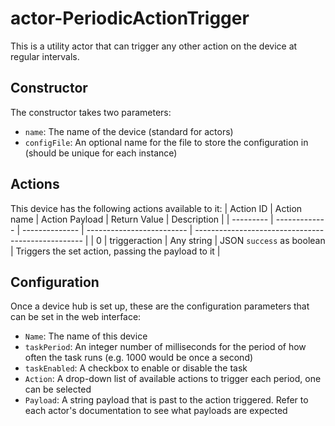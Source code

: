 # actor-PeriodicActionTrigger
This is a utility actor that can trigger any other action on the device at regular intervals.

## Constructor
The constructor takes two parameters:
* `name`: The name of the device (standard for actors)
* `configFile`: An optional name for the file to store the configuration in (should be unique for each instance)

## Actions
This device has the following actions available to it:
| Action ID | Action name   | Action Payload | Return Value              | Description                                        |
| --------- | ------------- | -------------- | ------------------------- | -------------------------------------------------- |
| 0         | triggeraction | Any string     | JSON `success` as boolean | Triggers the set action, passing the payload to it |

## Configuration
Once a device hub is set up, these are the configuration parameters that can be set in the web interface:
* `Name`: The name of this device
* `taskPeriod`: An integer number of milliseconds for the period of how often the task runs (e.g. 1000 would be once a second)
* `taskEnabled`: A checkbox to enable or disable the task
* `Action`: A drop-down list of available actions to trigger each period, one can be selected
* `Payload`: A string payload that is past to the action triggered. Refer to each actor's documentation to see what payloads are expected
